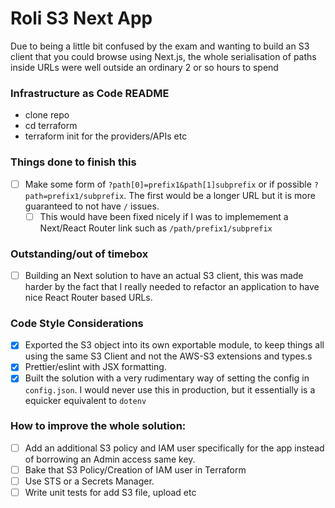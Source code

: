 # Roli S3 Next App

Due to being a little bit confused by the exam and wanting to build an S3 client that you could browse using Next.js, the whole serialisation of paths inside URLs were well outside an ordinary 2 or so hours to spend

### Infrastructure as Code README

- clone repo
- cd terraform
- terraform init for the providers/APIs etc

### Things done to finish this

- [ ] Make some form of `?path[0]=prefix1&path[1]subprefix` or if possible `?path=prefix1/subprefix`. The first would be a longer URL but it is more guaranteed to not have `/` issues.
  - [ ] This would have been fixed nicely if I was to implemement a Next/React Router link such as `/path/prefix1/subprefix`

### Outstanding/out of timebox

- [ ] Building an Next solution to have an actual S3 client, this was made harder by the fact that I really needed to refactor an application to have nice React Router based URLs.

### Code Style Considerations

- [x] Exported the S3 object into its own exportable module, to keep things all using the same S3 Client and not the AWS-S3 extensions and types.s
- [x] Prettier/eslint with JSX formatting.
- [x] Built the solution with a very rudimentary way of setting the config in `config.json`. I would never use this in production, but it essentially is a equicker equivalent to `dotenv`

### How to improve the whole solution:

- [ ] Add an additional S3 policy and IAM user specifically for the app instead of borrowing an Admin access same key.
- [ ] Bake that S3 Policy/Creation of IAM user in Terraform
- [ ] Use STS or a Secrets Manager.
- [ ] Write unit tests for add S3 file, upload etc
